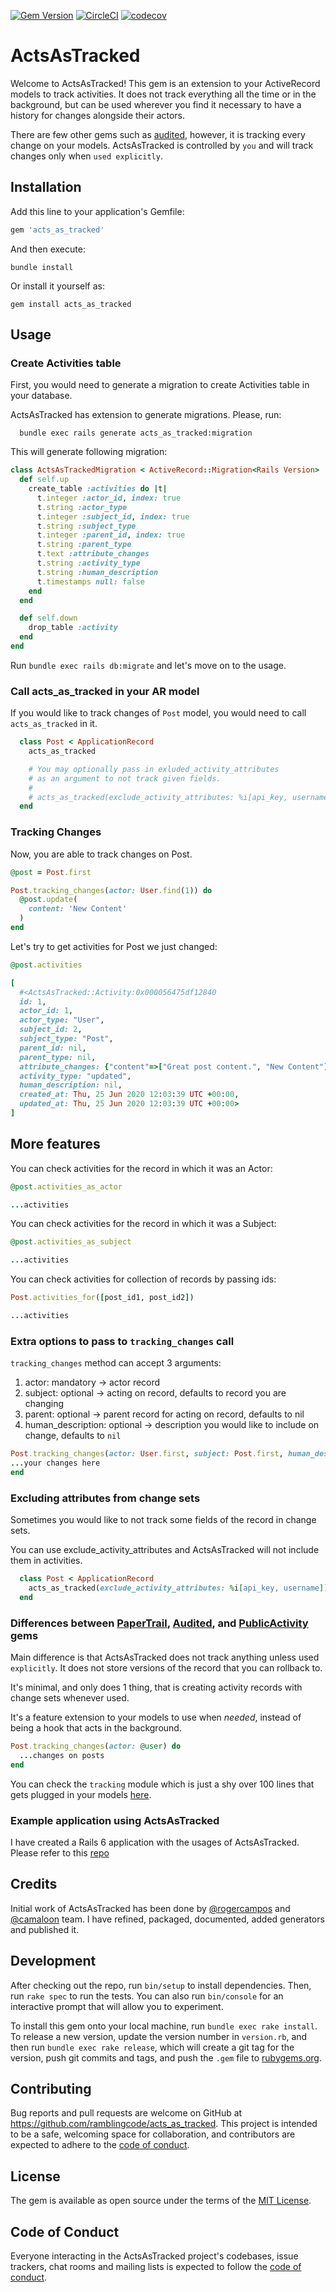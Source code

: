 [![Gem Version](https://badge.fury.io/rb/acts_as_tracked.svg)](https://badge.fury.io/rb/acts_as_tracked)
[![CircleCI](https://circleci.com/gh/ramblingcode/acts-as-tracked.svg?style=svg)](https://circleci.com/gh/ramblingcode/acts-as-tracked)
[![codecov](https://codecov.io/gh/ramblingcode/acts-as-tracked/branch/master/graph/badge.svg)](https://codecov.io/gh/ramblingcode/acts-as-tracked)


# ActsAsTracked

Welcome to ActsAsTracked! This gem is an extension to your ActiveRecord models to track activities. It does not track everything all the time or in the background, but can be used wherever you find it necessary to have a history for changes alongside their actors.

There are few other gems such as [audited](https://github.com/collectiveidea/audited), however, it is tracking every change on your models. ActsAsTracked is controlled by `you` and will track changes only when `used explicitly`.

## Installation

Add this line to your application's Gemfile:

```ruby
gem 'acts_as_tracked'
```

And then execute:

```shell
bundle install
```

Or install it yourself as:

```shell
gem install acts_as_tracked
```

## Usage

### Create Activities table

First, you would need to generate a migration to create Activities table in your database.

ActsAsTracked has extension to generate migrations. Please, run:

```shell
  bundle exec rails generate acts_as_tracked:migration
```

This will generate following migration:

```ruby
class ActsAsTrackedMigration < ActiveRecord::Migration<Rails Version>
  def self.up
    create_table :activities do |t|
      t.integer :actor_id, index: true
      t.string :actor_type
      t.integer :subject_id, index: true
      t.string :subject_type
      t.integer :parent_id, index: true
      t.string :parent_type
      t.text :attribute_changes
      t.string :activity_type
      t.string :human_description
      t.timestamps null: false
    end
  end

  def self.down
    drop_table :activity
  end
end
```

Run `bundle exec rails db:migrate` and let's move on to the usage.

### Call acts_as_tracked in your AR model

If you would like to track changes of `Post` model, you would need to call `acts_as_tracked` in it.

```ruby
  class Post < ApplicationRecord
    acts_as_tracked

    # You may optionally pass in exluded_activity_attributes
    # as an argument to not track given fields.
    #
    # acts_as_tracked(exclude_activity_attributes: %i[api_key, username])
  end
```

### Tracking Changes

Now, you are able to track changes on Post.

```ruby
@post = Post.first

Post.tracking_changes(actor: User.find(1)) do
  @post.update(
    content: 'New Content'
  )  
end
```

Let's try to get activities for Post we just changed:

```ruby
@post.activities

[
  #<ActsAsTracked::Activity:0x000056475df12840
  id: 1,
  actor_id: 1,
  actor_type: "User",
  subject_id: 2,
  subject_type: "Post",
  parent_id: nil,
  parent_type: nil,
  attribute_changes: {"content"=>["Great post content.", "New Content"]},
  activity_type: "updated",
  human_description: nil,
  created_at: Thu, 25 Jun 2020 12:03:39 UTC +00:00,
  updated_at: Thu, 25 Jun 2020 12:03:39 UTC +00:00>
]
```

## More features

You can check activities for the record in which it was an Actor:

```ruby
@post.activities_as_actor

...activities
```

You can check activities for the record in which it was a Subject:

```ruby
@post.activities_as_subject

...activities
```

You can check activities for collection of records by passing ids:

```ruby
Post.activities_for([post_id1, post_id2])

...activities
```

### Extra options to pass to `tracking_changes` call

`tracking_changes` method can accept 3 arguments:

1. actor: mandatory -> actor record
2. subject: optional -> acting on record, defaults to record you are changing
3. parent: optional -> parent record for acting on record, defaults to nil
4. human_description: optional -> description you would like to include on change, defaults to `nil`

```ruby
Post.tracking_changes(actor: User.first, subject: Post.first, human_description: 'Some description of change', parent: Post.first.parent) do
...your changes here
end
```

### Excluding attributes from change sets

Sometimes you would like to not track some fields of the record in change sets.

You can use exclude_activity_attributes and ActsAsTracked will not include them in activities.

```ruby
  class Post < ApplicationRecord
    acts_as_tracked(exclude_activity_attributes: %i[api_key, username])
  end
```

### Differences between [PaperTrail](https://github.com/paper-trail-gem/paper_trail), [Audited](https://github.com/collectiveidea/audited), and [PublicActivity](https://github.com/chaps-io/public_activity) gems

Main difference is that ActsAsTracked does not track anything unless used `explicitly`. It does not store versions of the record that you can rollback to.

It's minimal, and only does 1 thing, that is creating activity records with change sets whenever used.

It's a feature extension to your models to use when *needed*, instead of being a hook that acts in the background.

```ruby
Post.tracking_changes(actor: @user) do
  ...changes on posts
end
```

You can check the `tracking` module which is just a shy over 100 lines that gets plugged in your models [here](https://github.com/ramblingcode/acts-as-tracked/blob/master/lib/acts_as_tracked/tracking.rb).

### Example application using ActsAsTracked

I have created a Rails 6 application with the usages of ActsAsTracked. Please refer to this [repo](https://github.com/ramblingcode/rails6-acts-as-tracked-usage)

## Credits

Initial work of ActsAsTracked has been done by [@rogercampos](https://github.com/rogercampos) and [@camaloon](https://github.com/camaloon) team. I have refined, packaged, documented, added generators and published it.

## Development

After checking out the repo, run `bin/setup` to install dependencies. Then, run `rake spec` to run the tests. You can also run `bin/console` for an interactive prompt that will allow you to experiment.

To install this gem onto your local machine, run `bundle exec rake install`. To release a new version, update the version number in `version.rb`, and then run `bundle exec rake release`, which will create a git tag for the version, push git commits and tags, and push the `.gem` file to [rubygems.org](https://rubygems.org).

## Contributing

Bug reports and pull requests are welcome on GitHub at https://github.com/ramblingcode/acts_as_tracked. This project is intended to be a safe, welcoming space for collaboration, and contributors are expected to adhere to the [code of conduct](https://github.com/[USERNAME]/acts_as_tracked/blob/master/CODE_OF_CONDUCT.md).

## License

The gem is available as open source under the terms of the [MIT License](https://opensource.org/licenses/MIT).

## Code of Conduct

Everyone interacting in the ActsAsTracked project's codebases, issue trackers, chat rooms and mailing lists is expected to follow the [code of conduct](https://github.com/[USERNAME]/acts_as_tracked/blob/master/CODE_OF_CONDUCT.md).
